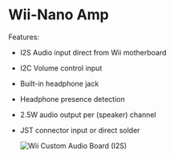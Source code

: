   # Wii-Nano Amp
Features:
- I2S Audio input direct from Wii motherboard
- I2C Volume control input
- Built-in headphone jack
- Headphone presence detection
- 2.5W audio output per (speaker) channel
- JST connector input or direct solder

  ![Wii Custom Audio Board (I2S)](https://github.com/ArminAustin200/Wii-Nano-Project/assets/145053354/0bb15074-6873-4fd1-bcae-1d904955df02)
